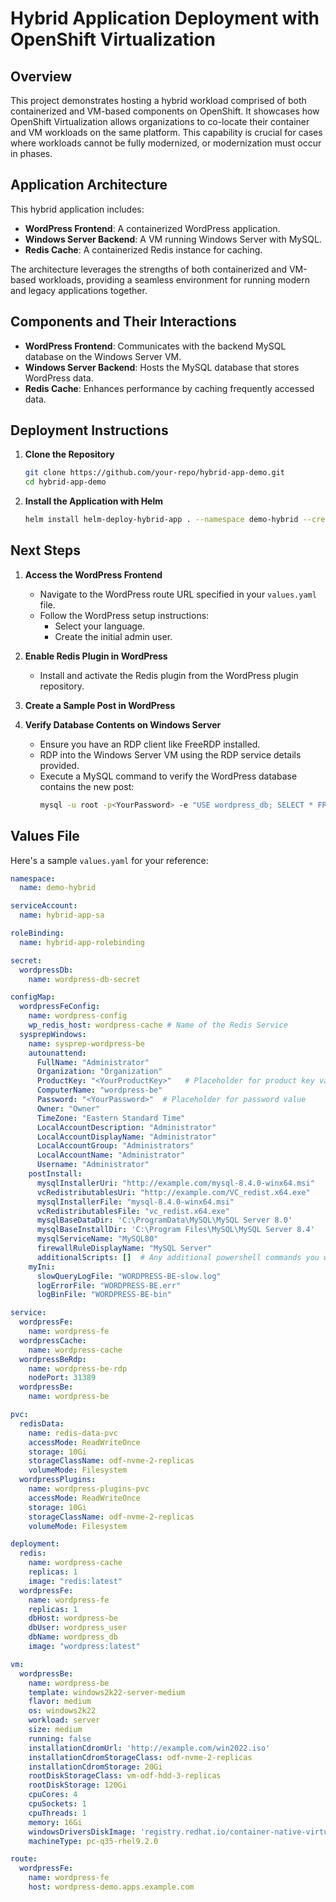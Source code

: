 
# Hybrid Application Deployment with OpenShift Virtualization

## Overview

This project demonstrates hosting a hybrid workload comprised of both containerized and VM-based components on OpenShift. It showcases how OpenShift Virtualization allows organizations to co-locate their container and VM workloads on the same platform. This capability is crucial for cases where workloads cannot be fully modernized, or modernization must occur in phases.

## Application Architecture

This hybrid application includes:
- **WordPress Frontend**: A containerized WordPress application.
- **Windows Server Backend**: A VM running Windows Server with MySQL.
- **Redis Cache**: A containerized Redis instance for caching.

The architecture leverages the strengths of both containerized and VM-based workloads, providing a seamless environment for running modern and legacy applications together.

## Components and Their Interactions

- **WordPress Frontend**: Communicates with the backend MySQL database on the Windows Server VM.
- **Windows Server Backend**: Hosts the MySQL database that stores WordPress data.
- **Redis Cache**: Enhances performance by caching frequently accessed data.

## Deployment Instructions

1. **Clone the Repository**
    ```sh
    git clone https://github.com/your-repo/hybrid-app-demo.git
    cd hybrid-app-demo
    ```

2. **Install the Application with Helm**
    ```sh
    helm install helm-deploy-hybrid-app . --namespace demo-hybrid --create-namespace
    ```

## Next Steps

1. **Access the WordPress Frontend**
    - Navigate to the WordPress route URL specified in your `values.yaml` file.
    - Follow the WordPress setup instructions:
        - Select your language.
        - Create the initial admin user.
        
2. **Enable Redis Plugin in WordPress**
    - Install and activate the Redis plugin from the WordPress plugin repository.

3. **Create a Sample Post in WordPress**

4. **Verify Database Contents on Windows Server**
    - Ensure you have an RDP client like FreeRDP installed.
    - RDP into the Windows Server VM using the RDP service details provided.
    - Execute a MySQL command to verify the WordPress database contains the new post:
        ```sh
        mysql -u root -p<YourPassword> -e "USE wordpress_db; SELECT * FROM wp_posts;"
        ```

## Values File

Here's a sample `values.yaml` for your reference:
```yaml
namespace:
  name: demo-hybrid

serviceAccount:
  name: hybrid-app-sa

roleBinding:
  name: hybrid-app-rolebinding

secret:
  wordpressDb:
    name: wordpress-db-secret

configMap:
  wordpressFeConfig:
    name: wordpress-config
    wp_redis_host: wordpress-cache # Name of the Redis Service
  sysprepWindows:
    name: sysprep-wordpress-be
    autounattend:
      FullName: "Administrator"
      Organization: "Organization"
      ProductKey: "<YourProductKey>"   # Placeholder for product key value
      ComputerName: "wordpress-be"
      Password: "<YourPassword>"  # Placeholder for password value
      Owner: "Owner"
      TimeZone: "Eastern Standard Time"
      LocalAccountDescription: "Administrator"
      LocalAccountDisplayName: "Administrator"
      LocalAccountGroup: "Administrators"
      LocalAccountName: "Administrator"
      Username: "Administrator"
    postInstall:
      mysqlInstallerUri: "http://example.com/mysql-8.4.0-winx64.msi"
      vcRedistributablesUri: "http://example.com/VC_redist.x64.exe"
      mysqlInstallerFile: "mysql-8.4.0-winx64.msi"
      vcRedistributablesFile: "vc_redist.x64.exe"
      mysqlBaseDataDir: 'C:\ProgramData\MySQL\MySQL Server 8.0'
      mysqlBaseInstallDir: 'C:\Program Files\MySQL\MySQL Server 8.4'
      mysqlServiceName: "MySQL80"
      firewallRuleDisplayName: "MySQL Server"
      additionalScripts: []  # Any additional powershell commands you want to run include here
    myIni:
      slowQueryLogFile: "WORDPRESS-BE-slow.log"
      logErrorFile: "WORDPRESS-BE.err"
      logBinFile: "WORDPRESS-BE-bin"

service:
  wordpressFe:
    name: wordpress-fe
  wordpressCache:
    name: wordpress-cache
  wordpressBeRdp:
    name: wordpress-be-rdp
    nodePort: 31389
  wordpressBe:
    name: wordpress-be

pvc:
  redisData:
    name: redis-data-pvc
    accessMode: ReadWriteOnce
    storage: 10Gi
    storageClassName: odf-nvme-2-replicas
    volumeMode: Filesystem
  wordpressPlugins:
    name: wordpress-plugins-pvc
    accessMode: ReadWriteOnce
    storage: 10Gi
    storageClassName: odf-nvme-2-replicas
    volumeMode: Filesystem

deployment:
  redis:
    name: wordpress-cache
    replicas: 1
    image: "redis:latest"
  wordpressFe:
    name: wordpress-fe
    replicas: 1
    dbHost: wordpress-be
    dbUser: wordpress_user
    dbName: wordpress_db
    image: "wordpress:latest"

vm:
  wordpressBe:
    name: wordpress-be
    template: windows2k22-server-medium
    flavor: medium
    os: windows2k22
    workload: server
    size: medium
    running: false
    installationCdromUrl: 'http://example.com/win2022.iso'
    installationCdromStorageClass: odf-nvme-2-replicas
    installationCdromStorage: 20Gi
    rootDiskStorageClass: vm-odf-hdd-3-replicas
    rootDiskStorage: 120Gi
    cpuCores: 4
    cpuSockets: 1
    cpuThreads: 1
    memory: 16Gi
    windowsDriversDiskImage: 'registry.redhat.io/container-native-virtualization/virtio-win-rhel9@sha256:a8d455491d6c1ff45c6d8d340aa804313ce5613a59f53c7f4a5fcb61c14cc9fc'
    machineType: pc-q35-rhel9.2.0

route:
  wordpressFe:
    name: wordpress-fe
    host: wordpress-demo.apps.example.com
```
